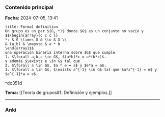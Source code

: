 ### Contenido principal

**Fecha:** 2024-07-05, 13:41

```ad-formal
title: Formal definition
Un grupo es un par $(G, *)$ donde $G$ es un conjunto no vacío y
$$\begin{array}{c c c l}
*: & G \times G & \to & G \\
& (a,b) & \mapsto & a * b
\end{array}$$
una operación binaria interna sobre $G$ que cumple
1. $\forall a,b,c \in G$, $(a*b)*c = a*(b*c)$.
y además $\exists e \in G$ tal que
2. $\forall a \in G$, $a * e = a$ y $e*a = a$.
3. $\forall a \in G$, $\exists a^{-1} \in G$ tal que $a*a^{-1} = e$ y $a^{-1}*a = e$.
```

^dc351d

**Tema:** [[Teoría de grupos#1. Definición y ejemplos.]]

---
### Anki